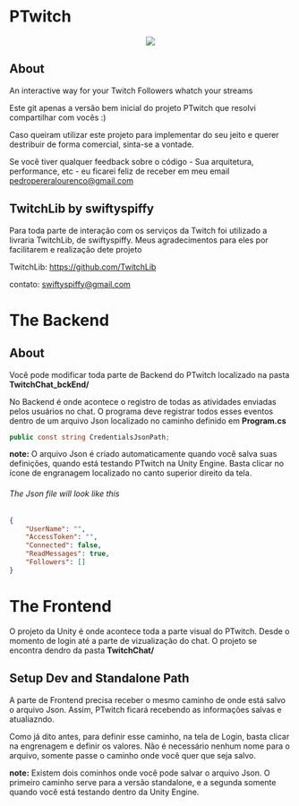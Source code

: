# PTwitch

<p align="center"> 
<img src="https://media.giphy.com/media/SWv4iUzXhV1nC9edp7/giphy.gif" style="max-height: 300px;">
</p>

## About

An interactive way for your Twitch Followers whatch your streams

Este git apenas a versão bem inicial do projeto PTwitch que resolvi compartilhar com vocês :)

Caso queiram utilizar este projeto para implementar do seu jeito e querer destribuir de forma comercial, sinta-se a vontade.

Se você tiver qualquer feedback sobre o código - Sua arquitetura, performance, etc - eu ficarei feliz de receber em meu email pedropereralourenco@gmail.com

## TwitchLib by swiftyspiffy

Para toda parte de interação com os serviços da Twitch foi utilizado a livraria TwitchLib, de swiftyspiffy. Meus agradecimentos para eles por facilitarem e realização dete projeto

TwitchLib:  https://github.com/TwitchLib

contato: swiftyspiffy@gmail.com

# The Backend 

## About

Você pode modificar toda parte de Backend do PTwitch localizado na pasta **TwitchChat_bckEnd/**

No Backend é onde acontece o registro de todas as atividades enviadas pelos usuários no chat. O programa deve registrar todos esses eventos dentro de um arquivo Json localizado no caminho definido em **Program.cs**

````csharp
public const string CredentialsJsonPath;
````

**note:** O arquivo Json é criado automaticamente quando você salva suas definições, quando está testando PTwitch na Unity Engine. Basta clicar no ícone de engranagem localizado no canto superior direito da tela.

###### The Json file will look like this
```json
{
    "UserName": "",
    "AccessToken": "",
    "Connected": false,
    "ReadMessages": true,
    "Followers": []
}
````

# The Frontend 

O projeto da Unity é onde acontece toda a parte visual do PTwitch. Desde o momento de login até a parte de vizualização do chat.
O projeto se encontra dendro da pasta **TwitchChat/**

## Setup Dev and Standalone Path 

A parte de Frontend precisa receber o mesmo caminho de onde está salvo o arquivo Json. Assim, PTwitch ficará recebendo as informações salvas e atualiazndo.

Como já dito antes, para definir esse caminho, na tela de Login, basta clicar na engrenagem e definir os valores. Não é necessário nenhum nome para o arquivo, somente passe o caminho onde você quer que seja salvo.

**note:** Existem dois cominhos onde você pode salvar o arquivo Json. O primeiro caminho serve para a versão standalone, e a segunda somente quando você está testando dentro da Unity Engine.
